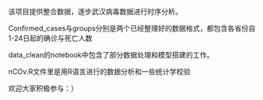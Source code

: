 该项目提供整合数据，逐步武汉病毒数据进行时序分析。

Confirmed_cases与groups分别是两个已经整理好的数据格式，都包含各省份自1-24日起的确诊与死亡人数

data_clean的notebook中包含了部分数据处理和模型搭建的工作。

nCOv.R文件里是用R语言进行的数据分析和一些统计学校验

欢迎大家积极参与：）
